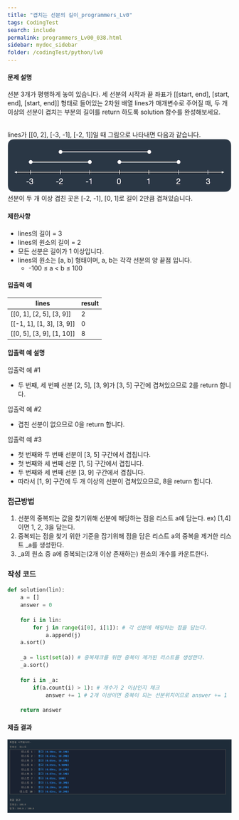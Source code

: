```yaml
---
title: "겹치는 선분의 길이_programmers_Lv0"
tags: CodingTest
search: include
permalink: programmers_Lv00_038.html
sidebar: mydoc_sidebar
folder: /codingTest/python/lv0
---
```



#### 문제 설명 <br>

선분 3개가 평행하게 놓여 있습니다. 세 선분의 시작과 끝 좌표가 [[start, end], [start, end], [start, end]] 형태로 들어있는 2차원 배열 lines가 매개변수로 주어질 때, 두 개 이상의 선분이 겹치는 부분의 길이를 return 하도록 solution 함수를 완성해보세요.<br><br>

lines가 [[0, 2], [-3, -1], [-2, 1]]일 때 그림으로 나타내면 다음과 같습니다. <br>
![제출 결과](\images\programmers_Lv00_038_0.png)
<br>
선분이 두 개 이상 겹친 곳은 [-2, -1], [0, 1]로 길이 2만큼 겹쳐있습니다.

#### 제한사항 <br>

- lines의 길이 = 3
- lines의 원소의 길이 = 2
- 모든 선분은 길이가 1 이상입니다.
- lines의 원소는 [a, b] 형태이며, a, b는 각각 선분의 양 끝점 입니다.
    - -100 ≤ a < b ≤ 100

#### 입출력 예 <br>
  
lines|	result
---|---
[[0, 1], [2, 5], [3, 9]]|	2
[[-1, 1], [1, 3], [3, 9]]|	0
[[0, 5], [3, 9], [1, 10]]|	8

#### 입출력 예 설명 <br>

입출력 예 #1
- 두 번째, 세 번째 선분 [2, 5], [3, 9]가 [3, 5] 구간에 겹쳐있으므로 2를 return 합니다.

입출력 예 #2
- 겹친 선분이 없으므로 0을 return 합니다.

입출력 예 #3
- 첫 번째와 두 번째 선분이 [3, 5] 구간에서 겹칩니다.
- 첫 번째와 세 번째 선분 [1, 5] 구간에서 겹칩니다.
- 두 번째와 세 번째 선분 [3, 9] 구간에서 겹칩니다.
- 따라서 [1, 9] 구간에 두 개 이상의 선분이 겹쳐있으므로, 8을 return 합니다.

### 접근방법 <br>

1. 선분의 중복되는 값을 찾기위해 선분에 해당하는 점을 리스트 a에 담는다. ex) [1,4] 이면 1, 2, 3을 담는다.
2. 중복되는 점을 찾기 위한 기준을 잡기위해 점을 담은 리스트 a의 중복을 제거한 리스트 _a를 생성한다.
3. _a의 원소 중 a에 중복되는(2개 이상 존재하는) 원소의 개수를 카운트한다.

### 작성 코드 <br>

```python
def solution(lin):
    a = []
    answer = 0
    
    for i in lin:
        for j in range(i[0], i[1]): # 각 선분에 해당하는 점을 담는다.
            a.append(j)
    a.sort()
    
    _a = list(set(a)) # 중복체크를 위한 중복이 제거된 리스트를 생성한다.
    _a.sort()
    
    for i in _a:
        if(a.count(i) > 1): # 개수가 2 이상인지 체크
            answer += 1 # 2개 이상이면 중복이 되는 선분위치이므로 answer += 1
    
    return answer
```

#### 제출 결과

![제출 결과](\images\programmers_Lv00_038_1.png)



